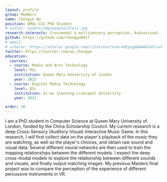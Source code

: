 ```yaml
---
layout: profile
group: Members
name: Chengye Wu
position: QMUL-CSC PhD Student
# avatar: assets/img/people/bleiz.jpg
research-interests: Crossmodal & multisensory perception, Audiovisual interaction design, Sound visualization
github: https://github.com/chengye0417
# email: 
# scholar: https://scholar.google.com/citations?user=6EyygmQAAAAJ&hl=zh-CN
twitter: https://twitter.com/wu_chengye
education:
  courses:
  - course: Media and Arts Technology
    level: MSc
    institution: Queen Mary University of London
    year: 2022
  - course: Digital Media Technology
    level: BSc
    institution: Xi'an Jiaotong-Liverpool University
    year: 2021

order: 10
---
```


I am a PhD student in Computer Science at Queen Mary University of London, funded by the China Scholarship Council. My current research is a deep Cross-Sensory (Auditory-Visual) Interactive Music Game. In this research, I will first collect data on the player's playback of the music they are watching, as well as the player's choices, and obtain raw sound and visual data. Several different neural networks are then used to train the mapping relationships between the different models. I expect the deep cross-modal models to explore the relationship between different sounds and visuals, and finally output matching images. My previous Masters final project was to compare the perception of the experience of different percussive instruments in VR.
